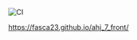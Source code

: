 ![CI](https://github.com/fasca23/ahj_7_front/actions/workflows/web.yml/badge.svg)

https://fasca23.github.io/ahj_7_front/